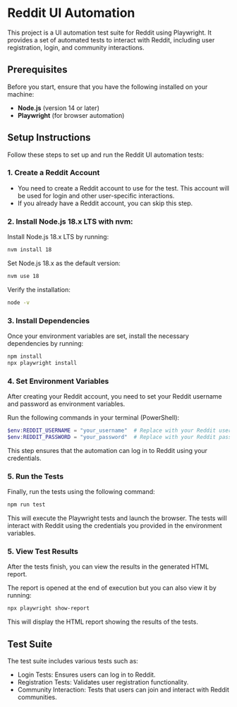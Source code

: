 # Reddit UI Automation

This project is a UI automation test suite for Reddit using Playwright. It provides a set of automated tests to interact with Reddit, including user registration, login, and community interactions.

## Prerequisites

Before you start, ensure that you have the following installed on your machine:

- **Node.js** (version 14 or later)
- **Playwright** (for browser automation)

## Setup Instructions

Follow these steps to set up and run the Reddit UI automation tests:

### 1. **Create a Reddit Account**

- You need to create a Reddit account to use for the test. This account will be used for login and other user-specific interactions.
- If you already have a Reddit account, you can skip this step.

### 2. **Install Node.js 18.x LTS with nvm:**

Install Node.js 18.x LTS by running:

```bash
nvm install 18
```

Set Node.js 18.x as the default version:

```bash
nvm use 18
```

Verify the installation:

```bash
node -v
```

### 3. **Install Dependencies**

Once your environment variables are set, install the necessary dependencies by running:

```bash
npm install
npx playwright install
```

### 4. **Set Environment Variables**

After creating your Reddit account, you need to set your Reddit username and password as environment variables.

Run the following commands in your terminal (PowerShell):

```powershell
$env:REDDIT_USERNAME = "your_username"  # Replace with your Reddit username
$env:REDDIT_PASSWORD = "your_password"  # Replace with your Reddit password
```

This step ensures that the automation can log in to Reddit using your credentials.

### 5. **Run the Tests**

Finally, run the tests using the following command:

```bash
npm run test
```

This will execute the Playwright tests and launch the browser. The tests will interact with Reddit using the credentials you provided in the environment variables.

### 5. **View Test Results**

After the tests finish, you can view the results in the generated HTML report.

The report is opened at the end of execution but you can also view it by running:

```bash
npx playwright show-report
```

This will display the HTML report showing the results of the tests.

## Test Suite

The test suite includes various tests such as:

- Login Tests: Ensures users can log in to Reddit.
- Registration Tests: Validates user registration functionality.
- Community Interaction: Tests that users can join and interact with Reddit communities.
